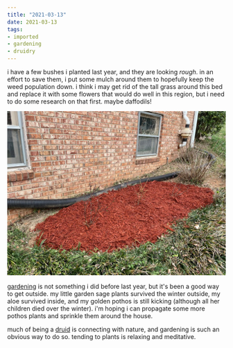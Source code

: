 ```yaml
---
title: "2021-03-13"
date: 2021-03-13
tags:
- imported
- gardening
- druidry
---
```


i have a few bushes i planted last year, and they are looking *rough*. in an effort to save them, i put some mulch around them to hopefully keep the weed population down. i think i may get rid of the tall grass around this bed and replace it with some flowers that would do well in this region, but i need to do some research on that first. maybe daffodils!

![three bushes surrounded by mulch.](upload/mulch.png)

[gardening](garden.md) is not something i did before last year, but it's been a good way to get outside. my little garden sage plants survived the winter outside, my aloe survived inside, and my golden pothos is still kicking (although all her children died over the winter). i'm hoping i can propagate some more pothos plants and sprinkle them around the house.

much of being a [druid](obod.md) is connecting with nature, and gardening is such an obvious way to do so. tending to plants is relaxing and meditative.